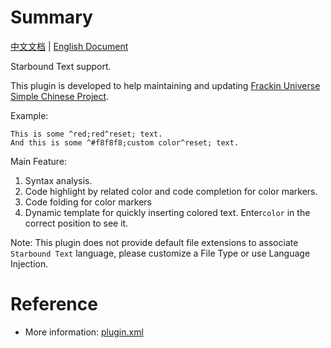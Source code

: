# Summary

[中文文档](README.md) | [English Document](README_en.md)

Starbound Text support.

This plugin is developed to help maintaining and updating
[Frackin Universe Simple Chinese Project](https://github.com/ProjectSky/FrackinUniverse-sChinese-Project).

Example:

```
This is some ^red;red^reset; text.
And this is some ^#f8f8f8;custom color^reset; text.
```

Main Feature:

1. Syntax analysis.
2. Code highlight by related color and code completion for color markers.
3. Code folding for color markers
4. Dynamic template for quickly inserting colored text. Enter`color` in the correct position to see it.

Note: 
This plugin does not provide default file extensions to associate `Starbound Text` language, 
please customize a File Type or use Language Injection.
    
# Reference

* More information: [plugin.xml](src/main/resources/META-INF/plugin.xml)
